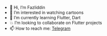* 👋 Hi, I’m Fazliddin
* 👀 I’m interested in watching cartoons
* 🌱 I’m currently learning Flutter, Dart
* 💥 I’m looking to collaborate on Flutter projects
* 📫 How to reach me: [Telegram](https://t.me/Fazliddin3303)

